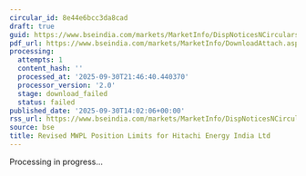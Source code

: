 ```yaml
---
circular_id: 8e44e6bcc3da8cad
draft: true
guid: https://www.bseindia.com/markets/MarketInfo/DispNoticesNCirculars.aspx?Noticeid={AEED52B8-8390-4507-B54B-C5F079434ECA}&noticeno=20250930-71&dt=09/30/2025&icount=71&totcount=114&flag=0
pdf_url: https://www.bseindia.com/markets/MarketInfo/DownloadAttach.aspx?id=20250930-71&attachedId=
processing:
  attempts: 1
  content_hash: ''
  processed_at: '2025-09-30T21:46:40.440370'
  processor_version: '2.0'
  stage: download_failed
  status: failed
published_date: '2025-09-30T14:02:06+00:00'
rss_url: https://www.bseindia.com/markets/MarketInfo/DispNoticesNCirculars.aspx?Noticeid={AEED52B8-8390-4507-B54B-C5F079434ECA}&noticeno=20250930-71&dt=09/30/2025&icount=71&totcount=114&flag=0
source: bse
title: Revised MWPL Position Limits for Hitachi Energy India Ltd
---
```


Processing in progress...